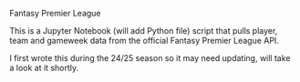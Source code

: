 Fantasy Premier League

This is a Jupyter Notebook (will add Python file) script that pulls player, team and gameweek data from the official Fantasy Premier League API.

I first wrote this during the 24/25 season so it may need updating, will take a look at it shortly.
